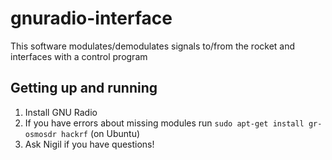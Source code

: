 # gnuradio-interface
This software modulates/demodulates signals to/from the rocket and interfaces with a control program

## Getting up and running
1. Install GNU Radio
2. If you have errors about missing modules run `sudo apt-get install gr-osmosdr hackrf` (on Ubuntu)
3. Ask Nigil if you have questions!
